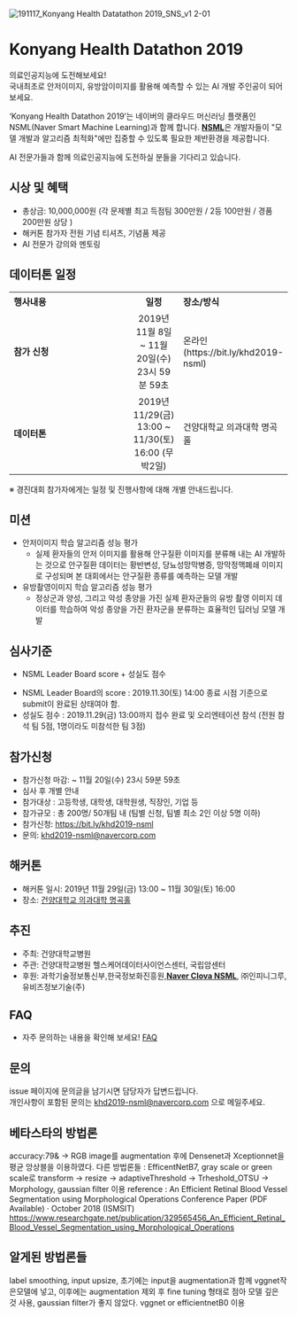 ![191117_Konyang Health Datatathon 2019_SNS_v1 2-01](https://user-images.githubusercontent.com/57554278/69030276-69486100-0a1a-11ea-90d8-d9eed2ac05c6.png)


# Konyang Health Datathon 2019

의료인공지능에 도전해보세요! <br>
국내최초로 안저이미지, 유방암이미지를 활용해 예측할 수 있는 AI 개발 주인공이 되어보세요. <br>

‘Konyang Health Datathon 2019’는 네이버의 클라우드 머신러닝 플랫폼인 NSML(Naver Smart Machine Learning)과 함께 합니다. <strong>[NSML](https://ai.nsml.navercorp.com/intro)</strong>은 개발자들이 "모델 개발과 알고리즘 최적화"에만 집중할 수 있도록 필요한 제반환경을 제공합니다. 

AI 전문가들과 함께 의료인공지능에 도전하실 분들을 기다리고 있습니다.

## 시상 및 혜택
- 총상금: 10,000,000원 (각 문제별 최고 득점팀 300만원 / 2등 100만원 / 경품 200만원 상당 )
- 해커톤 참가자 전원 기념 티셔츠, 기념품 제공
- AI 전문가 강의와 멘토링

## 데이터톤 일정
<table class="tbl_schedule">
  <tr>
    <th style="text-align:left;width:50%">행사내용</th>
    <th style="text-align:center;width:15%">일정</th>
        <th style="text-align:left;width:35%">장소/방식</th>
  </tr>
  <tr>
    <td>
      <strong>참가 신청</strong><br>
    </td>
    <td style="text-align:center"> 2019년 11월 8일~ 11월 20일(수) 23시 59분 59초</td>
    <td> 온라인(https://bit.ly/khd2019-nsml) </td>
  </tr>
  <tr>
    <td>
      <strong>데이터톤</strong><br>
    </td>
    <td style="text-align:center">2019년 11/29(금) 13:00 ~ 11/30(토) 16:00 (무박2일)</td>
 <td> 건양대학교 의과대학 명곡홀
    </td>
</table>

※ 경진대회 참가자에게는 일정 및 진행사항에 대해 개별 안내드립니다.<br>

## 미션
- 안저이미지 학습 알고리즘 성능 평가
  - 실제 환자들의 안저 이미지를 활용해 안구질환 이미지를 분류해 내는 AI 개발하는 것으로 안구질환 데이터는 황반변성, 당뇨성망막병증, 망막정맥폐쇄 이미지로 구성되며 본 대회에서는 안구질환 종류를 예측하는 모델 개발
- 유방촬영이미지 학습 알고리즘 성능 평가
  - 정상군과 양성, 그리고 악성 종양을 가진 실제 환자군들의 유방 촬영 이미지 데이터를 학습하여 악성 종양을 가진 환자군을 분류하는 효율적인 딥러닝 모델 개발

## 심사기준
- NSML Leader Board score + 성실도 점수
* NSML Leader Board의 score : 2019.11.30(토) 14:00 종료 시점 기준으로 submit이 완료된 상태여야 함.
* 성실도 점수 : 2019.11.29(금) 13:00까지 접수 완료 및 오리엔테이션 참석
              (전원 참석 팀 5점, 1명이라도 미참석한 팀 3점)
              
## 참가신청
- 참가신청 마감:  ~ 11월 20일(수) 23시 59분 59초
- 심사 후 개별 안내
- 참가대상 : 고등학생, 대학생, 대학원생, 직장인, 기업 등
- 참가규모 : 총 200명/ 50개팀 내 (팀별 신청, 팀별 최소 2인 이상 5명 이하)
- 참가신청: https://bit.ly/khd2019-nsml
- 문의: khd2019-nsml@navercorp.com  

## 해커톤 
- 해커톤 일시: 2019년 11월 29일(금) 13:00 ~ 11월 30일(토) 16:00
- 장소: [건양대학교 의과대학 명곡홀](http://naver.me/xAZ6UU74)

## 추진
- 주최: 건양대학교병원 
- 주관: 건양대학교병원 헬스케어데이터사이언스센터, 국립암센터
- 후원: 과학기술정보통신부,한국정보화진흥원,<strong>[Naver Clova NSML](https://ai.nsml.navercorp.com/intro)</strong>, ㈜인피니그루, 유비즈정보기술(주)

## FAQ
- 자주 문의하는 내용을 확인해 보세요! [FAQ](https://github.com/khd2019/khd2019/blob/master/FAQ_G.md)

## 문의
issue 페이지에 문의글을 남기시면 담당자가 답변드립니다. <br>
개인사항이 포함된 문의는 khd2019-nsml@navercorp.com 으로 메일주세요. 

## 베타스타의 방법론
accuracy:79& -> RGB image를 augmentation 후에 Densenet과 Xceptionnet을 평균 앙상블을 이용하였다.
다른 방법론들 : EfficentNetB7, gray scale or green scale로 transform -> resize -> adaptiveThreshold -> Trheshold_OTSU -> Morphology, gaussian filter 이용
reference : An Efficient Retinal Blood Vessel Segmentation using Morphological Operations Conference Paper (PDF Available) · October 2018 (ISMSIT)
https://www.researchgate.net/publication/329565456_An_Efficient_Retinal_Blood_Vessel_Segmentation_using_Morphological_Operations

## 알게된 방법론들 
label smoothing, input upsize, 초기에는 input을 augmentation과 함께 vggnet작은모델에 넣고, 이후에는 augmentation 제외 후 fine tuning 형태로 점아 모델 깊은 것 사용, gaussian filter가 좋지 않았다. vggnet or efficientnetB0 이용
